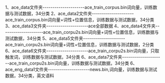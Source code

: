 1、ace_data文件夹---------------------ace_train_corpus.bin词向量，训练数据与测试数据，34分类
2、ace_data2文件夹---------------------ace_train_corpus.bin词向量+词性+位置信息，训练数据与测试数据，34分类
3、ace_data3文件夹---------------------ace全部数据
4、ace_data4文件夹---------------------ace_train_corpu2s.bin词向量+词性+位置信息，训练数据与测试数据，34分类
5、ace_data5文件夹---------------------ace_train_corpu2s.bin词向量+词性+位置信息，训练数据与测试数据，2分类
6、ace_data6文件夹---------------------ace_train_corpu2s.bin词向量，只取触发词，训练数据与测试数据，34分类
6、ace_data7文件夹---------------------ace_train_corpu2s.bin词向量，训练数据与测试数据，34分类
6、ace_eng_data1文件夹---------------------news.bin,词向量，训练数据与测试数据，34分类，英文语料
